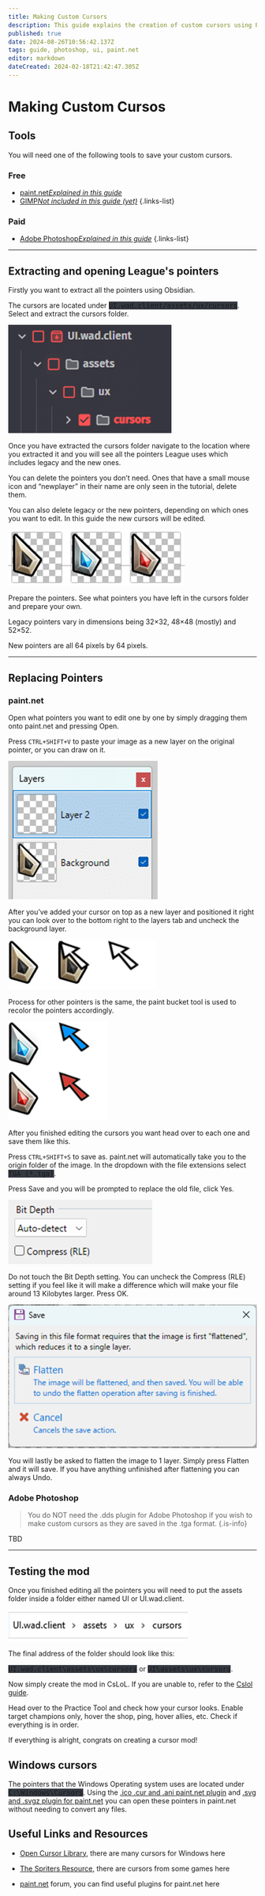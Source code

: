```yaml
---
title: Making Custom Cursors
description: This guide explains the creation of custom cursors using Photoshop and paint.net
published: true
date: 2024-08-26T10:56:42.137Z
tags: guide, photoshop, ui, paint.net
editor: markdown
dateCreated: 2024-02-18T21:42:47.305Z
---
```


# Making Custom Cursos

## Tools
You will need one of the following tools to save your custom cursors.
### Free
- <a href="/core-guides/tools/paint-net">paint.net*Explained in this guide*</a>
- <a href="/core-guides/tools/gimp">GIMP*Not included in this guide (yet)*</a>
{.links-list}

### Paid
- <a href="/core-guides/tools/adobe/photoshop">Adobe Photoshop*Explained in this guide*</a>
{.links-list}

---
## Extracting and opening League's pointers

Firstly you want to extract all the pointers using Obsidian.

The cursors are located under <kbd style="background-color:#343942">UI.wad.client/assets/ux/cursors</kbd>. Select and extract the cursors folder.

![assetsuxcursors.png](/user-pictures/bud/assetsuxcursors.png)

Once you have extracted the cursors folder navigate to the location where you extracted it and you will see all the pointers League uses which includes legacy and the new ones.

You can delete the pointers you don’t need. Ones that have a small mouse icon and “newplayer” in their name are only seen in the tutorial, delete them.

You can also delete legacy or the new pointers, depending on which ones you want to edit. In this guide the new cursors will be edited.

![cursors.png](/user-pictures/bud/cursors.png)

Prepare the pointers. See what pointers you have left in the cursors folder and prepare your own.

Legacy pointers vary in dimensions being 32×32, 48×48 (mostly) and 52×52.

New pointers are all 64 pixels by 64 pixels.

---

## Replacing Pointers

### paint.<span>net</span>

Open what pointers you want to edit one by one by simply dragging them onto paint.<span>net</span> and pressing Open.

Press <code>CTRL+SHIFT+V</code> to paste your image as a new layer on the original pointer, or you can draw on it.

![igot2layers.png](/user-pictures/bud/igot2layers.png)

After you’ve added your cursor on top as a new layer and positioned it right you can look over to the bottom right to the layers tab and uncheck the background layer.

![cursorsunckechkedlayers.png](/user-pictures/bud/cursorsunckechkedlayers.png)

Process for other pointers is the same, the paint bucket tool is used to recolor the pointers accordingly.

![rednbluecursor.png](/user-pictures/bud/rednbluecursor.png)

After you finished editing the cursors you want head over to each one and save them like this.

Press <code>CTRL+SHIFT+S</code> to save as. paint.<span>net</span> will automatically take you to the origin folder of the image. In the dropdown with the file extensions select <kbd style="background-color:#343942">TGA (*.tga)</kbd>.

Press Save and you will be prompted to replace the old file, click Yes.

![tgacompression.png](/user-pictures/bud/tgacompression.png)

Do not touch the Bit Depth setting. You can uncheck the Compress (RLE) setting if you feel like it will make a difference which will make your file around 13 Kilobytes larger. Press OK. 

![flattenimage.png](/user-pictures/bud/flattenimage.png)

You will lastly be asked to flatten the image to 1 layer. Simply press Flatten and it will save. If you have anything unfinished after flattening you can always Undo.

### Adobe Photoshop

>You do NOT need the .dds plugin for Adobe Photoshop if you wish to make custom cursors as they are saved in the .tga format.
{.is-info}

TBD

---

## Testing the mod

Once you finished editing all the pointers you will need to put the assets folder inside a folder either named UI or UI.wad.client.

![cursorspathwin.png](/user-pictures/bud/cursorspathwin.png)

The final address of the folder should look like this: 

<kbd style="background-color:#343942">UI.wad.client\assets\ux\cursors</kbd> or <kbd style="background-color:#343942">UI\assets\ux\cursors</kbd>.

Now simply create the mod in CsLoL. If you are unable to, refer to the <a href="/core-guides/tools/cslolmanager">Cslol guide</a>.

Head over to the Practice Tool and check how your cursor looks. Enable target champions only, hover the shop, ping, hover allies, etc. Check if everything is in order.

If everything is alright, congrats on creating a cursor mod!

## Windows cursors

The pointers that the Windows Operating system uses are located under <kbd style="background-color:#343942">C:\Windows\Cursors</kbd>. Using the <a href="https://forums.getpaint.net/topic/927-icon-cursor-and-animated-cursor-format-v37-may-2010/page/13/#comment-514467">.ico .cur and .ani paint.net plugin</a> and [.svg and .svgz plugin for paint.net](https://forums.getpaint.net/topic/117086-scalable-vector-graphics-filetype-alternative-plugin-svg-svgz/) you can open these pointers in paint.<span>net</span> without needing to convert any files.

## Useful Links and Resources

- [Open Cursor Library](http://www.rw-designer.com/cursor-library), there are many cursors for Windows here

 - [The Spriters Resource](https://www.spriters-resource.com/), there are cursors from some games here

 - [paint<span>.net</span>](https://forums.getpaint.net) forum, you can find useful plugins for paint<span>.net</span> here










